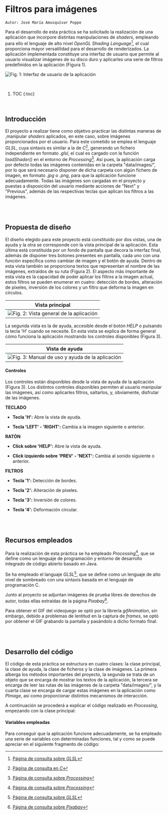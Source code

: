 # Filtros para imágenes

`Autor: José María Amusquívar Poppe`

Para el desarrollo de esta práctica se ha solicitado la realización de una aplicación que incorpore distintas manipulaciones de *shaders*, empleando para ello el lenguaje de alto nivel *OpenGL Shading Language*[^1], el cual proporciona mayor versatilidad para el desarrollo de renderizados. La aplicación implementada constituye una interfaz de usuario que permite al usuario visualizar imágenes de su disco duro y aplicarles una serie de filtros predefinidos en la aplicación (Figura 1).

![](/images/image_viewer/vPrincipal.PNG "Fig. 1: Interfaz de usuario de la aplicación")

<br/>

1. TOC
{:toc}

<br/>

## Introducción

El proyecto a realizar tiene como objetivo practicar las distintas maneras de ,manipular *shaders* aplicados, en este caso, sobre imágenes proporcionados por el usuario. Para este cometido se emplea el lenguaje *GLSL*, cuya sintaxis es similar a la de *C*[^2], generando un fichero independiente en formato *.glsl*, el cual es cargado con la función *loadShader()* en el entorno de *Processing*[^3]. Así pues, la aplicación carga por defecto todas las imágenes contenidas en la carpeta "data/images/", por lo que será necesario disponer de dicha carpeta con algún fichero de imagen, en formato *.jpg* o *.png*, para que la aplicación funcione adecuadamente. Todas las imágenes son cargadas en el proyecto y puestas a disposición del usuario mediante acciones de "Next" y "Previous", además de las respectivas teclas que aplican los filtros a las imágenes.

<br/>
<br/>

## Propuesta de diseño

El diseño elegido para este proyecto está constituido por dos vistas, una de ayuda y la otra se corresponde con la vista principal de la aplicación. Esta última está constituida por un fondo de pantalla que decora la interfaz final, además de disponer tres botones presentes en pantalla, cada uno con una función específica como cambiar de imagen y el botón de ayuda. Dentro de esta vista también se proporciona textos que representan el nombre de las imágenes, extraídos de su ruta (Figura 2). El aspecto más importante de esta vista es la capacidad de poder aplicar los filtros a la imagen actual, estos filtros se pueden enumerar en cuatro: detección de bordes, alteración de píxeles, inversión de los colores y un filtro que deforma la imagen en círculos.

| Vista principal |
| - |
| ![](/images/image_viewer/vVisualizacion.PNG "Fig. 2: Vista general de la aplicación") |

La segunda vista es la de ayuda, accesible desde el botón *HELP* o pulsando la tecla 'H' cuando se necesite. En esta vista se explica de forma general cómo funciona la aplicación mostrando los controles disponibles (Figura 3).

| Vista de ayuda |
| - |
| ![](/images/image_viewer/vAyuda.PNG "Fig. 3: Manual de uso y ayuda de la aplicación") |

#### Controles

Los controles están disponibles desde la vista de ayuda de la aplicación (Figura 3). Los distintos controles disponibles permiten al usuario manipular las imágenes, así como aplicarles filtros, saltarlos, y, obviamente, disfrutar de las imágenes.

**TECLADO**

* **Tecla 'H':** Abre la vista de ayuda.

* **Tecla 'LEFT' - 'RIGHT':** Cambia a la imagen siguiente o anterior.

**RATÓN**

* **Click sobre 'HELP':** Abre la vista de ayuda.

* **Click izquierdo sobre 'PREV' - 'NEXT':** Cambia al sonido siguiente o anterior.

**FILTROS**

* **Tecla '1':** Detección de bordes.

* **Tecla '2':** Alteración de píxeles.

* **Tecla '3':** Inversión de colores.

* **Tecla '4':** Deformación circular.

<br/>
<br/>

## Recursos empleados

Para la realización de esta práctica se ha empleado *Processing*[^3], que se define como un lenguaje de programación y entorno de desarrollo integrado de código abierto basado en Java. 

Se ha empleado el languaje *GLSL*[^1], que se define como un lenguaje de alto nivel de sombreado con una sintaxis basada en el lenguaje de programación C.

Junto al proyecto se adjuntan imágenes de prueba libres de derechos de autor, todas ellas extraídas de la página *Pixabay*[^4].

Para obtener el GIF del videojuego se optó por la librería *gifAnimation*, sin embargo, debido a problemas de lentitud en la captura de *frames*, se optó por obtener el GIF grabando la pantalla y pasándolo a dicho formato final.

<br/>
<br/>

## Desarrollo del código

El código de esta práctica se estructura en cuatro clases: la clase principal, la clase de ayuda, la clase de ficheros y la clase de imágenes. La primera alberga los métodos importantes del proyecto, la segunda se trata de un objeto que se encarga de mostrar los textos de la aplicación, la tercera se encarga de leer las rutas de las imágenes de la carpeta "data/images/", y la cuarta clase se encarga de cargar estas imágenes en la aplicación como *PImage*, así como proporcionar distintos mecanismos de interacción.

A continuación se procederá a explicar el código realizado en *Processing*, empezando con la clase principal:

#### Variables empleadas

Para conseguir que la aplicación funcione adecuadamente, se ha empleado una serie de variables con determinadas funciones, tal y como se puede apreciar en el siguiente fragmento de código:


[^1]: [Página de consulta sobre *GLSL*](https://www.khronos.org/opengl/wiki/Core_Language_(GLSL))
[^2]: [Página de consulta en *C*](https://es.wikipedia.org/wiki/C_(lenguaje_de_programaci%C3%B3n))
[^3]: [Página de consulta sobre *Processing*](https://processing.org/)
[^4]: [Página de consulta sobre *Pixabay*](https://pixabay.com/es/)
